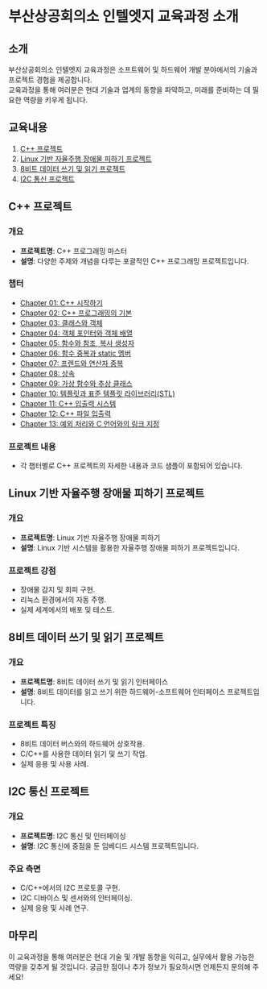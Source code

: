 # 부산상공회의소 인텔엣지 교육과정 소개

## 소개

부산상공회의소 인텔엣지 교육과정은 소프트웨어 및 하드웨어 개발 분야에서의 기술과 프로젝트 경험을 제공합니다.   
교육과정을 통해 여러분은 현대 기술과 업계의 동향을 파악하고, 미래를 준비하는 데 필요한 역량을 키우게 됩니다.

## 교육내용

1. [C++ 프로젝트](#c-프로젝트)
2. [Linux 기반 자율주행 장애물 피하기 프로젝트](#linux-프로젝트)
3. [8비트 데이터 쓰기 및 읽기 프로젝트](#8비트-데이터-프로젝트)
4. [I2C 통신 프로젝트](#i2c-프로젝트)

## C++ 프로젝트 <a name="c-프로젝트"></a>

### 개요

- **프로젝트명**: C++ 프로그래밍 마스터
- **설명**: 다양한 주제와 개념을 다루는 포괄적인 C++ 프로그래밍 프로젝트입니다.

### 챕터

- [Chapter 01: C++ 시작하기](#c-chapter01)
- [Chapter 02: C++ 프로그래밍의 기본](#c-chapter02)
- [Chapter 03: 클래스와 객체](#c-chapter03)
- [Chapter 04: 객체 포인터와 객체 배열](#c-chapter04)
- [Chapter 05: 함수와 참조, 복사 생성자](#c-chapter05)
- [Chapter 06: 함수 중복과 static 멤버](#c-chapter06)
- [Chapter 07: 프렌드와 연산자 중복](#c-chapter07)
- [Chapter 08: 상속](#c-chapter08)
- [Chapter 09: 가상 함수와 추상 클래스](#c-chapter09)
- [Chapter 10: 템플릿과 표준 템플릿 라이브러리(STL)](#c-chapter10)
- [Chapter 11: C++ 입출력 시스템](#c-chapter11)
- [Chapter 12: C++ 파일 입출력](#c-chapter12)
- [Chapter 13: 예외 처리와 C 언어와의 링크 지정](#c-chapter13)

### 프로젝트 내용

- 각 챕터별로 C++ 프로젝트의 자세한 내용과 코드 샘플이 포함되어 있습니다.

## Linux 기반 자율주행 장애물 피하기 프로젝트 <a name="linux-프로젝트"></a>

### 개요

- **프로젝트명**: Linux 기반 자율주행 장애물 피하기
- **설명**: Linux 기반 시스템을 활용한 자율주행 장애물 피하기 프로젝트입니다.

### 프로젝트 강점

- 장애물 감지 및 회피 구현.
- 리눅스 환경에서의 자동 주행.
- 실제 세계에서의 배포 및 테스트.

## 8비트 데이터 쓰기 및 읽기 프로젝트 <a name="8비트-데이터-프로젝트"></a>

### 개요

- **프로젝트명**: 8비트 데이터 쓰기 및 읽기 인터페이스
- **설명**: 8비트 데이터를 읽고 쓰기 위한 하드웨어-소프트웨어 인터페이스 프로젝트입니다.

### 프로젝트 특징

- 8비트 데이터 버스와의 하드웨어 상호작용.
- C/C++를 사용한 데이터 읽기 및 쓰기 작업.
- 실제 응용 및 사용 사례.

## I2C 통신 프로젝트 <a name="i2c-프로젝트"></a>

### 개요

- **프로젝트명**: I2C 통신 및 인터페이싱
- **설명**: I2C 통신에 중점을 둔 임베디드 시스템 프로젝트입니다.

### 주요 측면

- C/C++에서의 I2C 프로토콜 구현.
- I2C 디바이스 및 센서와의 인터페이싱.
- 실제 응용 및 사례 연구.

## 마무리

이 교육과정을 통해 여러분은 현대 기술 및 개발 동향을 익히고, 실무에서 활용 가능한 역량을 갖추게 될 것입니다. 궁금한 점이나 추가 정보가 필요하시면 언제든지 문의해 주세요!
